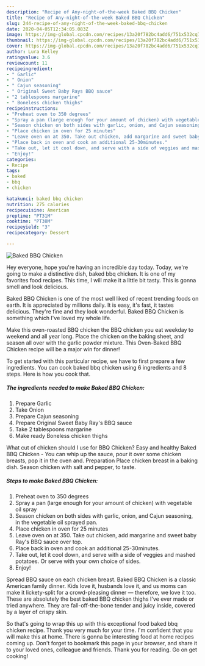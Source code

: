 ```yaml
---
description: "Recipe of Any-night-of-the-week Baked BBQ Chicken"
title: "Recipe of Any-night-of-the-week Baked BBQ Chicken"
slug: 244-recipe-of-any-night-of-the-week-baked-bbq-chicken
date: 2020-04-05T12:34:05.083Z
image: https://img-global.cpcdn.com/recipes/13a20f782bc4add6/751x532cq70/baked-bbq-chicken-recipe-main-photo.jpg
thumbnail: https://img-global.cpcdn.com/recipes/13a20f782bc4add6/751x532cq70/baked-bbq-chicken-recipe-main-photo.jpg
cover: https://img-global.cpcdn.com/recipes/13a20f782bc4add6/751x532cq70/baked-bbq-chicken-recipe-main-photo.jpg
author: Lura Kelley
ratingvalue: 3.6
reviewcount: 11
recipeingredient:
- " Garlic"
- " Onion"
- " Cajun seasoning"
- " Original Sweet Baby Rays BBQ sauce"
- "2 tablespoons margarine"
- " Boneless chicken thighs"
recipeinstructions:
- "Preheat oven to 350 degrees"
- "Spray a pan (large enough for your amount of chicken) with vegetable oil spray"
- "Season chicken on both sides with garlic, onion, and Cajun seasoning, in the vegetable oil sprayed pan."
- "Place chicken in oven for 25 minutes"
- "Leave oven on at 350. Take out chicken, add margarine and sweet baby Ray&#39;s BBQ sauce over top."
- "Place back in oven and cook an additional 25-30minutes."
- "Take out, let it cool down, and serve with a side of veggies and mashed potatoes. Or serve with your own choice of sides."
- "Enjoy!"
categories:
- Recipe
tags:
- baked
- bbq
- chicken

katakunci: baked bbq chicken 
nutrition: 275 calories
recipecuisine: American
preptime: "PT31M"
cooktime: "PT38M"
recipeyield: "3"
recipecategory: Dessert

---
```



![Baked BBQ Chicken](https://img-global.cpcdn.com/recipes/13a20f782bc4add6/751x532cq70/baked-bbq-chicken-recipe-main-photo.jpg)

Hey everyone, hope you're having an incredible day today. Today, we're going to make a distinctive dish, baked bbq chicken. It is one of my favorites food recipes. This time, I will make it a little bit tasty. This is gonna smell and look delicious.

Baked BBQ Chicken is one of the most well liked of recent trending foods on earth. It is appreciated by millions daily. It is easy, it's fast, it tastes delicious. They're fine and they look wonderful. Baked BBQ Chicken is something which I've loved my whole life.

Make this oven-roasted BBQ chicken the BBQ chicken you eat weekday to weekend and all year long. Place the chicken on the baking sheet, and season all over with the garlic powder mixture. This Oven-Baked BBQ Chicken recipe will be a major win for dinner!


To get started with this particular recipe, we have to first prepare a few ingredients. You can cook baked bbq chicken using 6 ingredients and 8 steps. Here is how you cook that.

##### The ingredients needed to make Baked BBQ Chicken:

1. Prepare  Garlic
1. Take  Onion
1. Prepare  Cajun seasoning
1. Prepare  Original Sweet Baby Ray&#39;s BBQ sauce
1. Take 2 tablespoons margarine
1. Make ready  Boneless chicken thighs


What cut of chicken should I use for BBQ Chicken? Easy and healthy Baked BBQ Chicken - You can whip up the sauce, pour it over some chicken breasts, pop it in the oven and. Preparation Place chicken breast in a baking dish. Season chicken with salt and pepper, to taste. 

##### Steps to make Baked BBQ Chicken:

1. Preheat oven to 350 degrees
1. Spray a pan (large enough for your amount of chicken) with vegetable oil spray
1. Season chicken on both sides with garlic, onion, and Cajun seasoning, in the vegetable oil sprayed pan.
1. Place chicken in oven for 25 minutes
1. Leave oven on at 350. Take out chicken, add margarine and sweet baby Ray&#39;s BBQ sauce over top.
1. Place back in oven and cook an additional 25-30minutes.
1. Take out, let it cool down, and serve with a side of veggies and mashed potatoes. Or serve with your own choice of sides.
1. Enjoy!


Spread BBQ sauce on each chicken breast. Baked BBQ Chicken is a classic American family dinner. Kids love it, husbands love it, and us moms can make it lickety-split for a crowd-pleasing dinner — therefore, we love it too. These are absolutely the best baked BBQ chicken thighs I&#39;ve ever made or tried anywhere. They are fall-off-the-bone tender and juicy inside, covered by a layer of crispy skin. 

So that's going to wrap this up with this exceptional food baked bbq chicken recipe. Thank you very much for your time. I'm confident that you will make this at home. There is gonna be interesting food at home recipes coming up. Don't forget to bookmark this page in your browser, and share it to your loved ones, colleague and friends. Thank you for reading. Go on get cooking!
